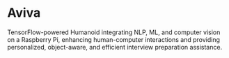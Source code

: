 # Aviva
TensorFlow-powered Humanoid integrating NLP, ML, and computer vision on a Raspberry Pi, enhancing human-computer interactions and providing personalized, object-aware, and efficient interview preparation assistance.
